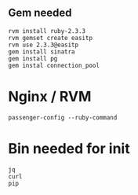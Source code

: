 ## Gem needed

    rvm install ruby-2.3.3
    rvm gemset create easitp
    rvm use 2.3.3@easitp
    gem install sinatra
    gem install pg
    gem instal connection_pool
    
# Nginx / RVM

    passenger-config --ruby-command
    
# Bin needed for init

    jq
    curl
    pip
